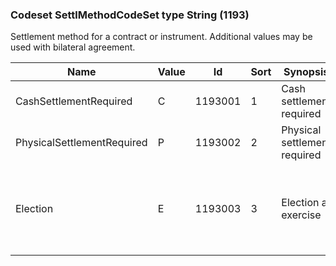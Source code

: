 ### Codeset SettlMethodCodeSet type String (1193)

Settlement method for a contract or instrument. Additional values may be used with bilateral agreement.

| Name                       | Value | Id      | Sort | Synopsis                     | Elaboration                                                             |
|----------------------------|-------|---------|------|------------------------------|-------------------------------------------------------------------------|
| CashSettlementRequired     | C     | 1193001 | 1    | Cash settlement required     |                                                                         |
| PhysicalSettlementRequired | P     | 1193002 | 2    | Physical settlement required |                                                                         |
| Election                   | E     | 1193003 | 3    | Election at exercise         | The settlement method will be elected at the time of contract exercise. |

